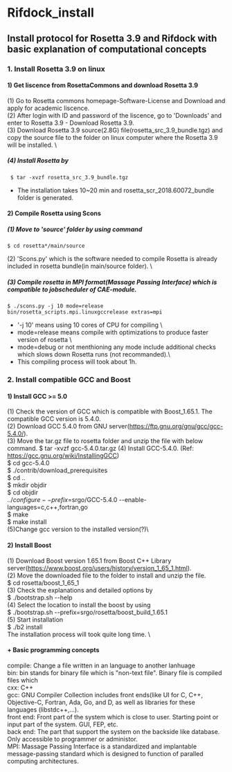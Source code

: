 # Rifdock_install
## Install protocol for Rosetta 3.9 and Rifdock with basic explanation of computational concepts 

### 1. Install Rosetta 3.9 on linux

#### 1) Get liscence from RosettaCommons and download Rosetta 3.9
 (1) Go to Rosetta commons homepage-Software-License and Download and apply for academic liscence. \
 (2) After login with ID and password of the liscence, go to 'Downloads' and enter to Rosetta 3.9 - Download Rosetta 3.9. \
 (3) Download Rosetta 3.9 source(2.8G) file(rosetta_src_3.9_bundle.tgz) and copy the source file to the folder on linux computer where the Rosetta 3.9 will be installed. \
 ##### (4) Install Rosetta by
     $ tar -xvzf rosetta_src_3.9_bundle.tgz
- The installation takes 10~20 min and rosetta_scr_2018.60072_bundle folder is generated.
 
#### 2) Compile Rosetta using Scons
##### (1) Move to 'source' folder by using command 
    $ cd rosetta*/main/source
 (2) 'Scons.py' which is the software needed to compile Rosetta is already included in rosetta bundle(in main/source folder). \
 ##### (3) Compile rosetta in MPI format(Massage Passing Interface) which is compatible to jobscheduler of CAE-module.
    $ ./scons.py -j 10 mode=release bin/rosetta_scripts.mpi.linuxgccrelease extras=mpi
- '-j 10' means using 10 cores of CPU for compiling \
- mode=release means compile with optimizations to produce faster version of rosetta \
- mode=debug or not menthioning any mode include additional checks which slows down Rosetta runs (not recommanded).\
- This compiling process will took about 1h.
     
### 2. Install compatible GCC and Boost

#### 1) Install GCC >= 5.0
 (1) Check the version of GCC which is compatible with Boost_1.65.1. The compatible GCC version is 5.4.0.\
 (2) Download GCC 5.4.0 from GNU server(https://ftp.gnu.org/gnu/gcc/gcc-5.4.0/). \
 (3) Move the tar.gz file to rosetta folder and unzip the file with below command.
     $ tar -xvzf gcc-5.4.0.tar.gz
 (4) Install GCC-5.4.0. (Ref: https://gcc.gnu.org/wiki/InstallingGCC)\
     $ cd gcc-5.4.0\
     $ ./contrib/download_prerequisites\
     $ cd ..\
     $ mkdir objdir\
     $ cd objdir\
     $../configure --prefix=$srgo/GCC-5.4.0 --enable-languages=c,c++,fortran,go\
     $ make\
     $ make install\
  (5)Change gcc version to the installed version(?)\
  
#### 2) Install Boost 
 (1) Download Boost version 1.65.1 from Boost C++ Library server(https://www.boost.org/users/history/version_1_65_1.html). \
 (2) Move the downloaded file to the folder to install and unzip the file. \
     $ cd rosetta/boost_1_65_1 \
 (3) Check the explanations and detailed options by \
     $ ./bootstrap.sh --help \
 (4) Select the location to install the boost by using \
     $ ./bootstrap.sh --prefix=srgo/rosetta/boost_build_1.65.1 \
 (5) Start installation \
     $ ./b2 install \
     The installation process will took quite long time. \
















#### + Basic programming concepts
compile: Change a file written in an language to another lanhuage\
bin: bin stands for binary file which is "non-text file". Binary file is compiled files which \
cxx: C++\
gcc: GNU Compiler Collection includes front ends(like UI for C, C++, Objective-C, Fortran, Ada, Go, and D, as well as libraries for these languages (libstdc++,...).\
front end: Front part of the system which is close to user. Starting point or input part of the system. GUI, FEP, etc.\
back end: The part that support the system on the backside like database. Only accessible to programmer or administor.\
MPI: Massage Passing Interface is a standardized and implantable message-passing standard which is designed to function of paralled computing architectures.
